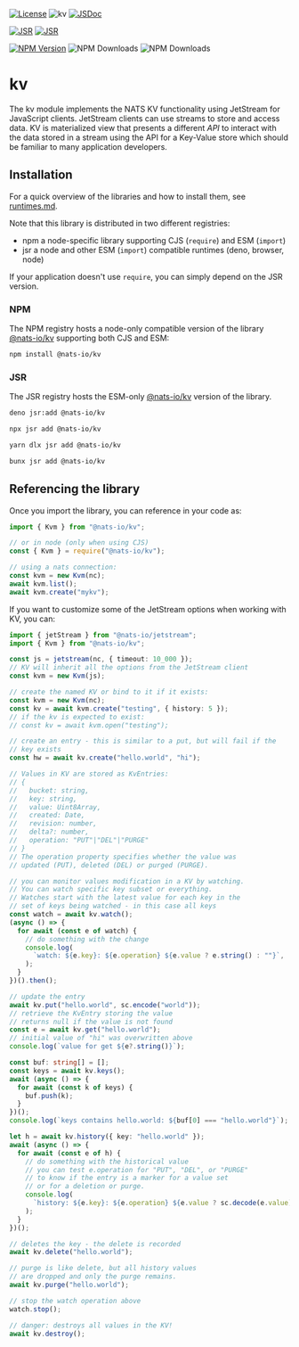 [![License](https://img.shields.io/badge/Licence-Apache%202.0-blue.svg)](./LICENSE)
![kv](https://github.com/nats-io/nats.js/actions/workflows/test.yml/badge.svg)
[![JSDoc](https://img.shields.io/badge/JSDoc-reference-blue)](https://nats-io.github.io/nats.js/kv/index.html)

[![JSR](https://jsr.io/badges/@nats-io/kv)](https://jsr.io/@nats-io/kv)
[![JSR](https://jsr.io/badges/@nats-io/kv/score)](https://jsr.io/@nats-io/kv)

[![NPM Version](https://img.shields.io/npm/v/%40nats-io%2Fkv)](https://www.npmjs.com/package/@nats-io/kv)
![NPM Downloads](https://img.shields.io/npm/dt/%40nats-io%2Fkv)
![NPM Downloads](https://img.shields.io/npm/dm/%40nats-io%2Fkv)

# kv

The kv module implements the NATS KV functionality using JetStream for
JavaScript clients. JetStream clients can use streams to store and access data.
KV is materialized view that presents a different _API_ to interact with the
data stored in a stream using the API for a Key-Value store which should be
familiar to many application developers.

## Installation

For a quick overview of the libraries and how to install them, see
[runtimes.md](../runtimes.md).

Note that this library is distributed in two different registries:

- npm a node-specific library supporting CJS (`require`) and ESM (`import`)
- jsr a node and other ESM (`import`) compatible runtimes (deno, browser, node)

If your application doesn't use `require`, you can simply depend on the JSR
version.

### NPM

The NPM registry hosts a node-only compatible version of the library
[@nats-io/kv](https://www.npmjs.com/package/@nats-io/kv) supporting both CJS and
ESM:

```bash
npm install @nats-io/kv
```

### JSR

The JSR registry hosts the ESM-only [@nats-io/kv](https://jsr.io/@nats-io/kv)
version of the library.

```bash
deno jsr:add @nats-io/kv
```

```bash
npx jsr add @nats-io/kv
```

```bash
yarn dlx jsr add @nats-io/kv
```

```bash
bunx jsr add @nats-io/kv
```

## Referencing the library

Once you import the library, you can reference in your code as:

```javascript
import { Kvm } from "@nats-io/kv";

// or in node (only when using CJS)
const { Kvm } = require("@nats-io/kv");

// using a nats connection:
const kvm = new Kvm(nc);
await kvm.list();
await kvm.create("mykv");
```

If you want to customize some of the JetStream options when working with KV, you
can:

```typescript
import { jetStream } from "@nats-io/jetstream";
import { Kvm } from "@nats-io/kv";

const js = jetstream(nc, { timeout: 10_000 });
// KV will inherit all the options from the JetStream client
const kvm = new Kvm(js);
```

```typescript
// create the named KV or bind to it if it exists:
const kvm = new Kvm(nc);
const kv = await kvm.create("testing", { history: 5 });
// if the kv is expected to exist:
// const kv = await kvm.open("testing");

// create an entry - this is similar to a put, but will fail if the
// key exists
const hw = await kv.create("hello.world", "hi");

// Values in KV are stored as KvEntries:
// {
//   bucket: string,
//   key: string,
//   value: Uint8Array,
//   created: Date,
//   revision: number,
//   delta?: number,
//   operation: "PUT"|"DEL"|"PURGE"
// }
// The operation property specifies whether the value was
// updated (PUT), deleted (DEL) or purged (PURGE).

// you can monitor values modification in a KV by watching.
// You can watch specific key subset or everything.
// Watches start with the latest value for each key in the
// set of keys being watched - in this case all keys
const watch = await kv.watch();
(async () => {
  for await (const e of watch) {
    // do something with the change
    console.log(
      `watch: ${e.key}: ${e.operation} ${e.value ? e.string() : ""}`,
    );
  }
})().then();

// update the entry
await kv.put("hello.world", sc.encode("world"));
// retrieve the KvEntry storing the value
// returns null if the value is not found
const e = await kv.get("hello.world");
// initial value of "hi" was overwritten above
console.log(`value for get ${e?.string()}`);

const buf: string[] = [];
const keys = await kv.keys();
await (async () => {
  for await (const k of keys) {
    buf.push(k);
  }
})();
console.log(`keys contains hello.world: ${buf[0] === "hello.world"}`);

let h = await kv.history({ key: "hello.world" });
await (async () => {
  for await (const e of h) {
    // do something with the historical value
    // you can test e.operation for "PUT", "DEL", or "PURGE"
    // to know if the entry is a marker for a value set
    // or for a deletion or purge.
    console.log(
      `history: ${e.key}: ${e.operation} ${e.value ? sc.decode(e.value) : ""}`,
    );
  }
})();

// deletes the key - the delete is recorded
await kv.delete("hello.world");

// purge is like delete, but all history values
// are dropped and only the purge remains.
await kv.purge("hello.world");

// stop the watch operation above
watch.stop();

// danger: destroys all values in the KV!
await kv.destroy();
```
